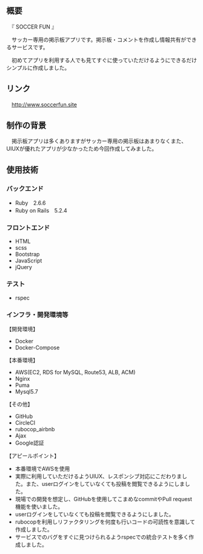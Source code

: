 ## 概要

　『 SOCCER FUN 』

 　サッカー専用の掲示板アプリです。掲示板・コメントを作成し情報共有ができるサービスです。

 　初めてアプリを利用する人でも見てすぐに使っていただけるようにできるだけシンプルに作成しました。

## リンク
　http://www.soccerfun.site

## 制作の背景
　掲示板アプリは多くありますがサッカー専用の掲示板はあまりなくまた、UIUXが優れたアプリが少なかったため今回作成してみました。
 

## 使用技術


### バックエンド

* Ruby　2.6.6
* Ruby on Rails　5.2.4


### フロントエンド

* HTML
* scss
* Bootstrap
* JavaScript
* jQuery


### テスト

* rspec


### インフラ・開発環境等

【開発環境】

* Docker
* Docker-Compose


【本番環境】

* AWS(EC2, RDS for MySQL, Route53, ALB, ACM)
* Nginx
* Puma
* Mysql5.7

【その他】

* GitHub
* CircleCI
* rubocop_airbnb
* Ajax
* Google認証

【アピールポイント】

* 本番環境でAWSを使用
* 実際に利用していただけるようUIUX、レスポンシブ対応にこだわりました。また、userログインをしていなくても投稿を閲覧できるようにしました。
* 現場での開発を想定し、GitHubを使用してこまめなcommitやPull request機能を使いました。
* userログインをしていなくても投稿を閲覧できるようにしました。
* rubocopを利用しリファクタリングを何度も行いコードの可読性を意識して作成しました。
* サービスでのバグをすぐに見つけられるようrspecでの統合テストを多く作成しました。

